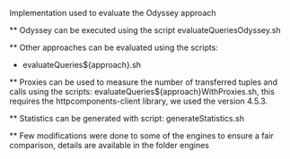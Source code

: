 Implementation used to evaluate the Odyssey approach

** Odyssey can be executed using the script evaluateQueriesOdyssey.sh

** Other approaches can be evaluated using the scripts:
* evaluateQueries${approach}.sh

** Proxies can be used to measure the number of transferred tuples and calls using the scripts: evaluateQueries${approach}WithProxies.sh, this requires the httpcomponents-client library, we used the version 4.5.3.

** Statistics can be generated with script: generateStatistics.sh

** Few modifications were done to some of the engines to ensure a fair comparison, details are available in the folder engines
